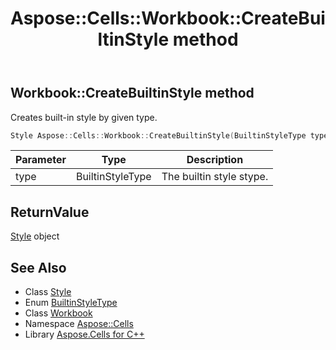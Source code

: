 ﻿---
title: Aspose::Cells::Workbook::CreateBuiltinStyle method
linktitle: CreateBuiltinStyle
second_title: Aspose.Cells for C++ API Reference
description: 'Aspose::Cells::Workbook::CreateBuiltinStyle method. Creates built-in style by given type in C++.'
type: docs
weight: 1700
url: /cpp/aspose.cells/workbook/createbuiltinstyle/
---
## Workbook::CreateBuiltinStyle method


Creates built-in style by given type.

```cpp
Style Aspose::Cells::Workbook::CreateBuiltinStyle(BuiltinStyleType type)
```


| Parameter | Type | Description |
| --- | --- | --- |
| type | BuiltinStyleType | The builtin style stype. |

## ReturnValue

[Style](../../style/) object

## See Also

* Class [Style](../../style/)
* Enum [BuiltinStyleType](../../builtinstyletype/)
* Class [Workbook](../)
* Namespace [Aspose::Cells](../../)
* Library [Aspose.Cells for C++](../../../)
